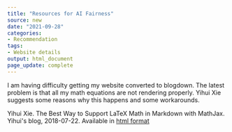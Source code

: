 ```yaml
---
title: "Resources for AI Fairness"
source: new
date: "2021-09-28"
categories:
- Recommendation
tags:
- Website details
output: html_document
page_update: complete
---
```


I am having difficulty getting my website converted to blogdown. The latest problem is that all my math equations are not rendering properly. Yihui Xie suggests some reasons why this happens and some workarounds.

<!---more--->

Yihui Xie. The Best Way to Support LaTeX Math in Markdown with MathJax. Yihui's blog, 2018-07-22. Available in [html format][xie1]

[xie1]: https://yihui.org/en/2018/07/latex-math-markdown/
